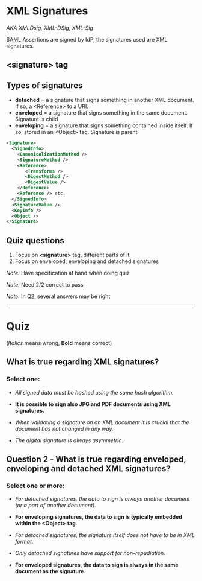 # XML Signatures

*AKA XMLDsig, XML-DSig, XML-Sig*

SAML Assertions are signed by IdP, the signatures used are XML signatures.

## **\<signature>** tag

## Types of signatures
* **detached** = a signature that signs something in another XML document.
If so, a \<Reference> to a URI.
* **enveloped** = a signature that signs something in the same document.
Signature is child
* **enveloping** = a signature that signs something contained inside itself.
If so, stored in an \<Object> tag.
Signature is parent

~~~ xml
<Signature>
  <SignedInfo>
    <CanonicalizationMethod />
    <SignatureMethod />
    <Reference>
       <Transforms />
       <DigestMethod />
       <DigestValue />
    </Reference>
    <Reference /> etc.
  </SignedInfo>
  <SignatureValue />
  <KeyInfo />
  <Object />
</Signature>
~~~

## Quiz questions
1. Focus on **\<signature>** tag, different parts of it
2. Focus on enveloped, enveloping and detached signatures

*Note:* Have specification at hand when doing quiz

*Note:* Need 2/2 correct to pass

*Note:* In Q2, several answers may be right

---
# Quiz
(*Italics* means wrong, **Bold** means correct)
## What is true regarding XML signatures?
### Select one:
* *All signed data must be hashed using the same hash algorithm.*

* **It is possible to sign also JPG and PDF documents using XML signatures.**

* *When validating a signature on an XML document it is crucial that the document has not changed in any way.*

* *The digital signature is always asymmetric*. 

## Question 2 - What is true regarding enveloped, enveloping and detached XML signatures?
### Select one or more:
* *For detached signatures, the data to sign is always another document (or a part of another document).*

* **For enveloping signatures, the data to sign is typically embedded within the \<Object> tag**.

* *For detached signatures, the signature itself does not have to be in XML format.*

* *Only detached signatures have support for non-repudiation.*

* **For enveloped signatures, the data to sign is always in the same document as the signature.**
